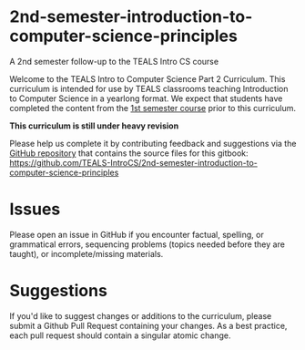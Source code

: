 # 2nd-semester-introduction-to-computer-science-principles
A 2nd semester follow-up to the TEALS Intro CS course

Welcome to the TEALS Intro to Computer Science Part 2 Curriculum.
This curriculum is intended for use by TEALS classrooms teaching Introduction to Computer Science in a yearlong format. We expect that students have completed the content from the [1st semester course](https://www.gitbook.com/book/teals-introcs/introduction-to-computer-science-principles/details) prior to this curriculum.

**This curriculum is still under heavy revision**

Please help us complete it by contributing feedback and suggestions via the [GitHub repository](https://github.com/TEALS-IntroCS/2nd-semester-introduction-to-computer-science-principles) that contains the source files for this gitbook: https://github.com/TEALS-IntroCS/2nd-semester-introduction-to-computer-science-principles



# Issues

Please open an issue in GitHub if you encounter factual, spelling, or grammatical errors, sequencing problems (topics needed before they are taught), or incomplete/missing materials.


# Suggestions
If you'd like to suggest changes or additions to the curriculum, please submit a Github Pull Request containing your changes. As a best practice, each pull request should contain a singular atomic change.


